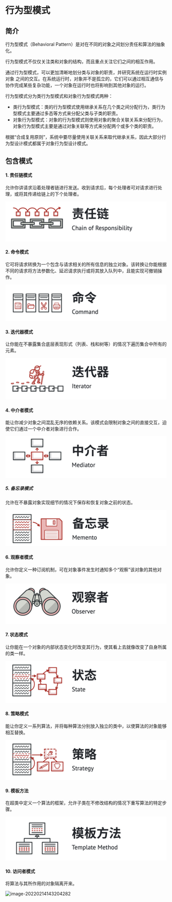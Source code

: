 # 行为型模式

## 简介

行为型模式（Behavioral Pattern）是对在不同的对象之间划分责任和算法的抽象化。

行为型模式不仅仅关注类和对象的结构，而且重点关注它们之间的相互作用。

通过行为型模式，可以更加清晰地划分类与对象的职责，并研究系统在运行时实例对象 之间的交互。在系统运行时，对象并不是孤立的，它们可以通过相互通信与协作完成某些复杂功能，一个对象在运行时也将影响到其他对象的运行。

行为型模式分为类行为型模式和对象行为型模式两种：

- 类行为型模式：类的行为型模式使用继承关系在几个类之间分配行为，类行为型模式主要通过多态等方式来分配父类与子类的职责。
- 对象行为型模式：对象的行为型模式则使用对象的聚合关联关系来分配行为，对象行为型模式主要是通过对象关联等方式来分配两个或多个类的职责。

根据“合成复用原则”，系统中要尽量使用关联关系来取代继承关系，因此大部分行为型设计模式都属于对象行为型设计模式。

## 包含模式

#### 1. 责任链模式

允许你讲请求沿着处理者链进行发送。收到请求后，每个处理者可对请求进行处理，或将其传递给链上的下个处理者。

![image-20220214135644806](image/image-20220214135644806.png)

#### 2. 命令模式

它可将请求转换为一个包含与请求相关的所有信息的独立对象。该转换让你能根据不同的请求将方法参数化、延迟请求执行或将其放入队列中，且能实现可撤销操作。

![image-20220214135843454](image/image-20220214135843454.png)

#### 3. 迭代器模式

让你能在不暴露集合底层表现形式（列表、栈和树等）的情况下遍历集合中所有的元素。

![image-20220214135931333](image/image-20220214135931333.png)

#### 4. 中介者模式

能让你减少对象之间混乱无序的依赖关系。该模式会限制对象之间的直接交互，迫使它们通过一个中介者对象进行合作。

![image-20220214140021550](image/image-20220214140021550.png)

##### 5. 备忘录模式

允许在不暴露对象实现细节的情况下保存和恢复对象之前的状态。

![image-20220214140059376](image/image-20220214140059376.png)

#### 6. 观察者模式

允许你定义一种订阅机制，可在对象事件发生时通知多个“观察”该对象的其他对象。

![image-20220214140439177](image/image-20220214140439177.png)

#### 7. 状态模式

让你能在一个对象的内部状态变化时改变其行为，使其看上去就像改变了自身所属的类一样。

![image-20220214140533746](image/image-20220214140533746.png)

#### 8. 策略模式

能让你定义一系列算法，并将每种算法分别放入独立的类中，以使算法的对象能够相互替换。

![image-20220214140615153](image/image-20220214140615153.png)

#### 9. 模板方法

在超类中定义一个算法的框架，允许子类在不修改结构的情况下重写算法的特定步骤。

![image-20220214143148358](image/image-20220214143148358.png)

#### 10. 访问者模式

将算法与其所作用的对象隔离开来。

![image-20220214143204282](image/image-20220214143204282.png)